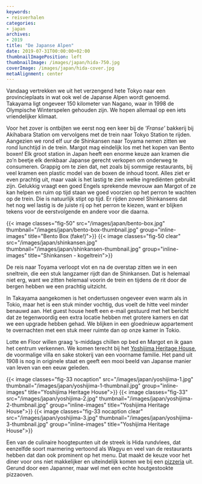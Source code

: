 ```yaml
---
keywords:
- reisverhalen
categories:
- japan
archives:
- 2019
title: "De Japanse Alpen"
date: 2019-07-31T00:00:00+02:00
thumbnailImagePosition: left
thumbnailImage: /images/japan/hida-750.jpg
coverImage: /images/japan/hida-cover.jpg
metaAlignment: center
---
```

Vandaag vertrekken we uit het verzengend hete Tokyo naar een provincieplaats in wat ook wel de Japanse Alpen wordt genoemd. Takayama ligt ongeveer 150 kilometer van Nagano, waar in 1998 de Olympische Winterspelen gehouden zijn. We hopen allemaal op een iets vriendelijker klimaat.

Voor het zover is ontbijten we eerst nog een keer bij de _'Franse'_ bakkerij bij Akihabara Station om vervolgens met de trein naar Tokyo Station te rijden. Aangezien we rond elf uur de Shinkansen naar Toyama nemen zitten we rond lunchtijd in de trein. Margot mag eindelijk los met het kopen van Bento boxen! Elk groot station in Japan heeft een enorme keuze aan kramen die zo’n beetje elk denkbaar Japanse gerecht verkopen om onderweg te consumeren. Grappig om te zien dat, net zoals bij sommige restaurants, bij veel kramen een plastic model van de boxen de inhoud toont. Alles ziet er even prachtig uit, maar vaak is het lastig te zien welke ingrediënten gebruikt zijn. Gelukkig vraagt een goed Engels sprekende mevrouw aan Margot of ze kan helpen en ruim op tijd staan we goed voorzien op het perron te wachten op de trein. Die is natuurlijk stipt op tijd. Er rijden zoveel Shinkansens dat het nog wel lastig is de juiste rij op het perron te kiezen, want er blijken tekens voor de eerstvolgende en andere voor die daarna.

{{< image classes="fig-50" src="/images/japan/bento-box.jpg" thumbnail="/images/japan/bento-box-thumbnail.jpg" group="inline-images" title="Bento Box (fake!)">}}
{{< image classes="fig-50 clear" src="/images/japan/shinkansen.jpg" thumbnail="/images/japan/shinkansen-thumbnail.jpg" group="inline-images" title="Shinkansen - kogeltrein">}}

De reis naar Toyama verloopt vlot en na de overstap zitten we in een sneltrein, die een stuk langzamer rijdt dan de Shinkansen. Dat is helemaal niet erg, want we zitten helemaal voorin de trein en tijdens de rit door de bergen hebben we een prachtig uitzicht.

In Takayama aangekomen is het ondertussen ongeveer even warm als in Tokio, maar het is een stuk minder vochtig, dus voelt de hitte veel minder benauwd aan. Het guest house heeft een e-mail gestuurd met het bericht dat ze tegenwoordig een extra locatie hebben met grotere kamers en dat we een upgrade hebben gehad. We blijken in een gloednieuw appartement te overnachten met een stuk meer ruimte dan op onze kamer in Tokio.

Lotte en Floor willen graag ‘s-middags chillen op bed en Margot en ik gaan het centrum verkennen. We komen terecht bij het [Yoshijima Heritage House](http://www.hida.jp/english/touristattractions/takayamacity/historyandculture/4000168.html), de voormalige villa en sake stokerij van een voorname familie. Het pand uit 1908 is nog in originele staat en geeft een mooi beeld van Japanse manier van leven van een eeuw geleden.

{{< image classes="fig-33 nocaption" src="/images/japan/yoshijima-1.jpg" thumbnail="/images/japan/yoshijima-1-thumbnail.jpg" group="inline-images" title="Yoshijima Heritage House">}}
{{< image classes="fig-33" src="/images/japan/yoshijima-2.jpg" thumbnail="/images/japan/yoshijima-2-thumbnail.jpg" group="inline-images" title="Yoshijima Heritage House">}}
{{< image classes="fig-33 nocaption clear" src="/images/japan/yoshijima-3.jpg" thumbnail="/images/japan/yoshijima-3-thumbnail.jpg" group="inline-images" title="Yoshijima Heritage House">}}


Een van de culinaire hoogtepunten uit de streek is Hida rundvlees, dat eenzelfde soort marmering vertoond als Wagyu en veel van de restaurants hebben dat dan ook prominent op het menu. Dat maakt de keuze voor het diner voor ons niet makkelijker en uiteindelijk komen we bij een [pizzeria](https://maps.app.goo.gl/qqkDxNnmide2t4Cc6) uit. Gerund door een Japanner, maar wel met een echte houtgestookte pizzaoven.
